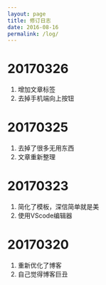 ```yaml
---
layout: page
title: 修订日志
date: 2016-08-16
permalink: /log/
---
```

# 20170326
1. 增加文章标签
2. 去掉手机端向上按钮

# 20170325
1. 去掉了很多无用东西
2. 文章重新整理

# 20170323
1. 简化了模板，深信简单就是美
2. 使用VScode编辑器

# 20170320
1. 重新优化了博客
2. 自己觉得博客巨丑

